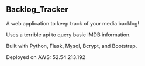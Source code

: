 ## Backlog_Tracker

A web application to keep track of your media backlog!

Uses a terrible api to query basic IMDB information.

Built with Python, Flask, Mysql, Bcrypt, and Bootstrap.

Deployed on AWS: 52.54.213.192

